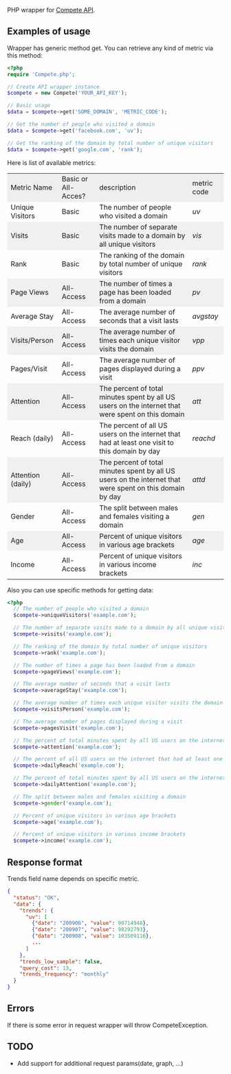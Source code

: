 PHP wrapper for [Compete API](https://www.compete.com/developer/).

## Examples of usage
Wrapper has generic method get. You can retrieve any kind of metric via this method:
```php
<?php
require 'Compete.php';

// Create API wrapper instance
$compete = new Compete('YOUR_API_KEY');

// Basic usage
$data = $compete->get('SOME_DOMAIN', 'METRIC_CODE');

// Get the number of people who visited a domain
$data = $compete->get('facebook.com', 'uv');

// Get the ranking of the domain by total number of unique visitors
$data = $compete->get('google.com', 'rank');
```

Here is list of available metrics:
<table cellpadding="0" cellspacing="0"><tbody><tr><td bgcolor="#eee">Metric Name</td><td bgcolor="#eee">Basic or All-Acces?</td><td bgcolor="#eee">description</td><td bgcolor="#eee">metric code</td></tr><tr><td class="first_column">Unique Visitors</td><td>Basic</td><td align="left" class="third_column">The number of people who visited a domain</td><td><em>uv</em></td></tr><tr><td bgcolor="#f0f0f0" class="first_column">Visits</td><td bgcolor="#f0f0f0">Basic</td><td align="left" bgcolor="#f0f0f0" class="third_column">The number of separate visits made to a domain by all unique visitors</td><td bgcolor="#f0f0f0"><em>vis</em></td></tr><tr><td class="first_column">Rank</td><td>Basic</td><td align="left" class="third_column">The ranking of the domain by total number of unique visitors</td><td><em>rank</em></td></tr><tr><td bgcolor="#f0f0f0" class="first_column">Page Views</td><td bgcolor="#f0f0f0">All-Access</td><td align="left" bgcolor="#f0f0f0" class="third_column">The number of times a page has been loaded from a domain</td><td bgcolor="#f0f0f0"><em>pv</em></td></tr><tr><td class="first_column">Average Stay</td><td>All-Access</td><td align="left" class="third_column">The average number of seconds that a visit lasts </td><td><em>avgstay</em></td></tr><tr><td bgcolor="#f0f0f0" class="first_column">Visits/Person</td><td bgcolor="#f0f0f0">All-Access</td><td align="left" bgcolor="#f0f0f0" class="third_column">The average number of times each unique visitor visits the domain</td><td bgcolor="#f0f0f0"><em>vpp</em></td></tr><tr><td class="first_column">Pages/Visit</td><td>All-Access</td><td align="left" class="third_column">The average number of pages displayed during a visit</td><td><em>ppv</em></td></tr><tr><td bgcolor="#f0f0f0" class="first_column">Attention</td><td bgcolor="#f0f0f0">All-Access</td><td align="left" bgcolor="#f0f0f0" class="third_column">The percent of total minutes spent by all US users on the internet that were spent on this domain</td><td bgcolor="#f0f0f0"><em>att</em></td></tr><tr><td class="first_column"> Reach (daily)</td><td>All-Access</td><td align="left" class="third_column">The percent of all US users on the internet that had at least one visit to this domain by day</td><td><em>reachd</em></td></tr><tr><td bgcolor="#f0f0f0" class="first_column">Attention (daily)</td><td bgcolor="#f0f0f0">All-Access</td><td align="left" bgcolor="#f0f0f0" class="third_column">The percent of total minutes spent by all US users on the internet that were spent on this domain by day</td><td bgcolor="#f0f0f0"><em>attd</em></td></tr><tr><td class="first_column">Gender</td><td>All-Access</td><td align="left" class="third_column">The split between males and females visiting a domain</td><td><em>gen</em></td></tr><tr><td bgcolor="#f0f0f0" class="first_column">Age</td><td bgcolor="#f0f0f0">All-Access</td><td align="left" bgcolor="#f0f0f0" class="third_column">Percent of unique visitors in various age brackets</td><td bgcolor="#f0f0f0"><em>age</em></td></tr><tr><td class="first_column">Income</td><td>All-Access</td><td align="left" class="third_column">Percent of unique visitors in various income brackets</td><td><em>inc</em></td></tr></tbody></table>

Also you can use specific methods for getting data:
```php
<?php
  // The number of people who visited a domain
  $compete->uniqueVisitors('example.com');

  // The number of separate visits made to a domain by all unique visitors
  $compete->visits('example.com');

  // The ranking of the domain by total number of unique visitors
  $compete->rank('example.com');

  // The number of times a page has been loaded from a domain
  $compete->pageViews('example.com');

  // The average number of seconds that a visit lasts
  $compete->averageStay('example.com');

  // The average number of times each unique visitor visits the domain
  $compete->visitsPerson('example.com');

  // The average number of pages displayed during a visit
  $compete->pagesVisit('example.com');

  // The percent of total minutes spent by all US users on the internet that were spent on this domain
  $compete->attention('example.com');

  // The percent of all US users on the internet that had at least one visit to this domain by day
  $compete->dailyReach('example.com');

  // The percent of total minutes spent by all US users on the internet that were spent on this domain by day
  $compete->dailyAttention('example.com');

  // The split between males and females visiting a domain
  $compete->gender('example.com');

  // Percent of unique visitors in various age brackets
  $compete->age('example.com');

  // Percent of unique visitors in various income brackets
  $compete->income('example.com');
```

## Response format
Trends field name depends on specific metric.
```json
{
  "status": "OK",
  "data": {
    "trends": {
      "uv": [
        {"date": "200906", "value": 90714948},
        {"date": "200907", "value": 98292793},
        {"date": "200908", "value": 103509116},
        ...
      ]
    },
    "trends_low_sample": false,
    "query_cost": 13,
    "trends_frequency": "monthly"
  }
} 
```

## Errors
If there is some error in request wrapper will throw CompeteException.

## TODO
* Add support for additional request params(date, graph, ...)
